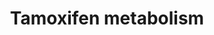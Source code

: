 ---
annotations:
- type: Pathway Ontology
  value: xenobiotic metabolic pathway
- type: Pathway Ontology
  value: breast cancer pathway
- type: Disease Ontology
  value: estrogen-receptor positive breast cancer
authors:
- Pieter Giesbertz
- MaintBot
- Khanspers
- Egonw
- Ddigles
- Zari
- DeSl
description: 'Tamoxifen (TMX), sold under the brand name Nolvadex among others, is
  a medication that is used to prevent breast cancer in women and treat breast cancer
  in women and men.[1] It is also being studied for other types of cancer[1]. Tamoxifen
  is currently used for the treatment of both early and advanced estrogen receptor
  (ER)-positive (ER+) breast cancer in pre- and post-menopausal women[2]. Additionally,
  it is the most common hormone treatment for male breast cancer.  [1]: https://www.cancer.gov/about-cancer/treatment/drugs/tamoxifencitrate
  [2]: Jordan, V. Craig. "A current view of tamoxifen for the treatment and prevention
  of breast cancer." British journal of pharmacology 110.2 (1993): 507-517.'
last-edited: 2021-01-18
organisms:
- Homo sapiens
redirect_from:
- /index.php/Pathway:WP691
- /instance/WP691
schema-jsonld:
- '@context': https://schema.org/
  '@id': https://wikipathways.github.io/pathways/WP691.html
  '@type': Dataset
  creator:
    '@type': Organization
    name: WikiPathways
  description: 'Tamoxifen (TMX), sold under the brand name Nolvadex among others,
    is a medication that is used to prevent breast cancer in women and treat breast
    cancer in women and men.[1] It is also being studied for other types of cancer[1].
    Tamoxifen is currently used for the treatment of both early and advanced estrogen
    receptor (ER)-positive (ER+) breast cancer in pre- and post-menopausal women[2].
    Additionally, it is the most common hormone treatment for male breast cancer.  [1]:
    https://www.cancer.gov/about-cancer/treatment/drugs/tamoxifencitrate [2]: Jordan,
    V. Craig. "A current view of tamoxifen for the treatment and prevention of breast
    cancer." British journal of pharmacology 110.2 (1993): 507-517.'
  keywords:
  - CYP2C8
  - tamoxifen-N-glucuronide
  - CYP2D6
  - UGT1A8
  - trans-4-hydroxytamoxifen-N-glucuronide
  - PAP
  - PAPS
  - N,N-didesmethyltamoxifen
  - cis-4-hydroxytamoxifen
  - Tamoxifen-N-oxide
  - cis-tamoxifen-4-O-glucuronide
  - trans-4-hydroxytamoxifen
  - cis-N-desmethyltamoxifen-O-glucuronide
  - CYP3A4
  - cis-4-hydroxytamoxifen-N-glucuronide
  - cis-4-hydroxy-N-desmethyltamoxifen
  - trans-tamoxifen-4-O-glucuronide
  - trans-4-Sulfoxytamoxifen
  - SULT2A1
  - FMO3
  - deamino-hydroxytamoxifen
  - trans-N-desmethyltamoxifen-O-glucuronide
  - N-desmethyltamoxifen
  - CYP3A5
  - CYP2E1
  - alpha-hydroxy-N-desmethyltamoxifen
  - SULT1A1
  - UGT1A10
  - CYP2A6
  - CYP2C19
  - CYP1A2
  - alpha-hydroxytamoxifen
  - 4-hydroxy-N-desmethyltamoxifen
  - CYP2C9
  - UGT1A4
  - FMO1
  - Metabolite
  - UGT2B7
  - trans-tamoxifen
  - SSRI
  - CYP1B1
  - SULT1E1
  - UGT2B15
  - CYP1A1
  license: CC0
  name: Tamoxifen metabolism
seo: CreativeWork
title: Tamoxifen metabolism
wpid: WP691
---